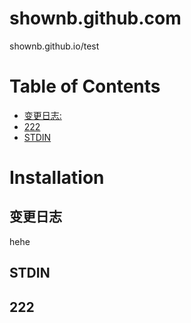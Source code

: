 # shownb.github.com
shownb.github.io/test

Table of Contents
=================

  * [变更日志:](#变更日志)
  * [222](#222)
  * [STDIN](#stdin)

Installation
============

变更日志
-----
hehe


STDIN
-----













222
-----
